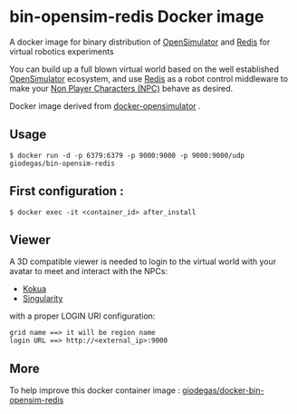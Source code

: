 # bin-opensim-redis Docker image
A docker image for binary distribution of [OpenSimulator](http://opensimulator.org) and [Redis](http://redis.io) for virtual robotics experiments 

You can build up a full blown virtual world based on the well established [OpenSimulator](http://opensimulator.org) ecosystem, and use [Redis](http://redis.io) as a robot control middleware to make your [Non Player Characters (NPC)](http://opensimulator.org/wiki/NPC) behave as desired.

Docker image derived from [docker-opensimulator](http://github.com/QuantumObject/docker-opensimulator) .

## Usage

    $ docker run -d -p 6379:6379 -p 9000:9000 -p 9000:9000/udp giodegas/bin-opensim-redis

## First configuration :
    $ docker exec -it <container_id> after_install

## Viewer

A 3D compatible viewer is needed to login to the virtual world with your avatar to meet and interact with the NPCs:

* [Kokua](http://wiki.kokuaviewer.org/wiki/Kokua/Downloads) 
* [Singularity](http://www.singularityviewer.org/) 

with a proper LOGIN URI configuration:

    grid name ==> it will be region name
    login URL ==> http://<external_ip>:9000

## More
To help improve this docker container image : [giodegas/docker-bin-opensim-redis](http://github.com/giodegas/bin-opensim-redis)
